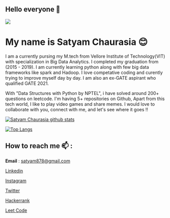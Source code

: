 ## Hello everyone 👋</br> 
![](https://komarev.com/ghpvc/?username=satyam878&color=green)


# My name is Satyam Chaurasia :blush: </br>


I am a currently pursing my M.tech from Vellore Institute of Technology(VIT) with specialization in Big Data Analytics. I completed my graduation from (2015 - 2019). I am currently learning python along with few big data frameworks like spark and Hadoop. I love competative coding and curently trying to improve myself day by day. I am also an ex-GATE aspirant who qualified GATE 2021.

With "Data Structures with Python by NPTEL", i have solved around 200+ questions on leetcode. I'm having 5+ repositories on Github, Apart from this tech world, I like to play video games and share memes. I would love to collaborate with you, connect with me, and let's see where it goes !!


[![Satyam Chaurasia github stats](https://github-readme-stats.vercel.app/api?username=satyam878&show_icons=true&theme=tokyonight)](https://github.com/satyam878)

[![Top Langs](https://github-readme-stats.vercel.app/api/top-langs/?username=satyam878)](https://github.com/satyam878)

## How to reach me :mailbox: :

**Email** : satyam878@gmail.com

[Linkedin](https://www.linkedin.com/in/satyam878/)

[Instagram](https://instagram.com/satyam_1908)

[Twitter](https://twitter.com/satyam_1908)

[Hackerrank](https://www.hackerrank.com/satyam878)

[Leet Code](https://leetcode.com/satyam_1908/)



